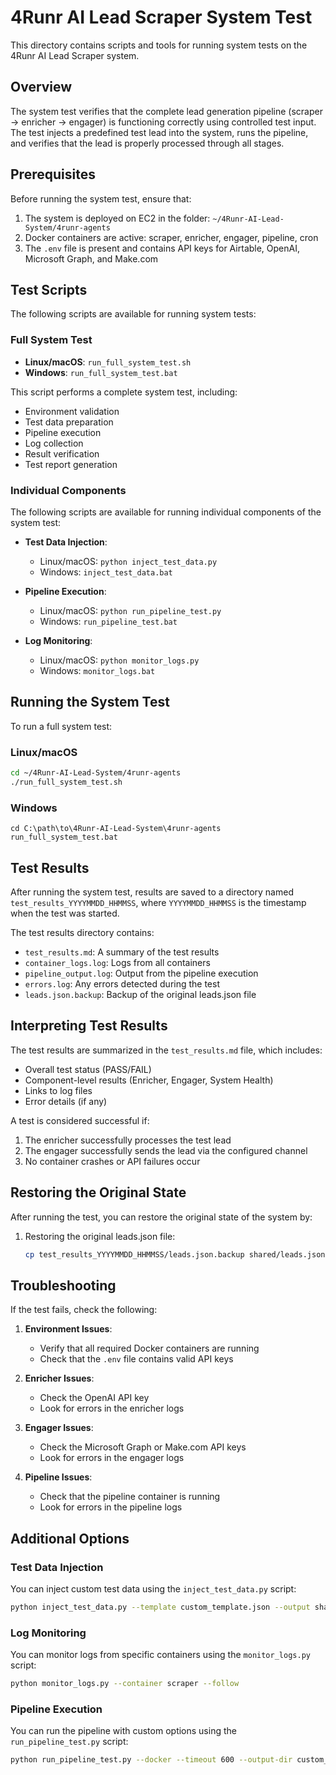 # 4Runr AI Lead Scraper System Test

This directory contains scripts and tools for running system tests on the 4Runr AI Lead Scraper system.

## Overview

The system test verifies that the complete lead generation pipeline (scraper → enricher → engager) is functioning correctly using controlled test input. The test injects a predefined test lead into the system, runs the pipeline, and verifies that the lead is properly processed through all stages.

## Prerequisites

Before running the system test, ensure that:

1. The system is deployed on EC2 in the folder: `~/4Runr-AI-Lead-System/4runr-agents`
2. Docker containers are active: scraper, enricher, engager, pipeline, cron
3. The `.env` file is present and contains API keys for Airtable, OpenAI, Microsoft Graph, and Make.com

## Test Scripts

The following scripts are available for running system tests:

### Full System Test

- **Linux/macOS**: `run_full_system_test.sh`
- **Windows**: `run_full_system_test.bat`

This script performs a complete system test, including:
- Environment validation
- Test data preparation
- Pipeline execution
- Log collection
- Result verification
- Test report generation

### Individual Components

The following scripts are available for running individual components of the system test:

- **Test Data Injection**:
  - Linux/macOS: `python inject_test_data.py`
  - Windows: `inject_test_data.bat`

- **Pipeline Execution**:
  - Linux/macOS: `python run_pipeline_test.py`
  - Windows: `run_pipeline_test.bat`

- **Log Monitoring**:
  - Linux/macOS: `python monitor_logs.py`
  - Windows: `monitor_logs.bat`

## Running the System Test

To run a full system test:

### Linux/macOS

```bash
cd ~/4Runr-AI-Lead-System/4runr-agents
./run_full_system_test.sh
```

### Windows

```batch
cd C:\path\to\4Runr-AI-Lead-System\4runr-agents
run_full_system_test.bat
```

## Test Results

After running the system test, results are saved to a directory named `test_results_YYYYMMDD_HHMMSS`, where `YYYYMMDD_HHMMSS` is the timestamp when the test was started.

The test results directory contains:

- `test_results.md`: A summary of the test results
- `container_logs.log`: Logs from all containers
- `pipeline_output.log`: Output from the pipeline execution
- `errors.log`: Any errors detected during the test
- `leads.json.backup`: Backup of the original leads.json file

## Interpreting Test Results

The test results are summarized in the `test_results.md` file, which includes:

- Overall test status (PASS/FAIL)
- Component-level results (Enricher, Engager, System Health)
- Links to log files
- Error details (if any)

A test is considered successful if:

1. The enricher successfully processes the test lead
2. The engager successfully sends the lead via the configured channel
3. No container crashes or API failures occur

## Restoring the Original State

After running the test, you can restore the original state of the system by:

1. Restoring the original leads.json file:
   ```bash
   cp test_results_YYYYMMDD_HHMMSS/leads.json.backup shared/leads.json
   ```

## Troubleshooting

If the test fails, check the following:

1. **Environment Issues**:
   - Verify that all required Docker containers are running
   - Check that the `.env` file contains valid API keys

2. **Enricher Issues**:
   - Check the OpenAI API key
   - Look for errors in the enricher logs

3. **Engager Issues**:
   - Check the Microsoft Graph or Make.com API keys
   - Look for errors in the engager logs

4. **Pipeline Issues**:
   - Check that the pipeline container is running
   - Look for errors in the pipeline logs

## Additional Options

### Test Data Injection

You can inject custom test data using the `inject_test_data.py` script:

```bash
python inject_test_data.py --template custom_template.json --output shared/leads.json --backup
```

### Log Monitoring

You can monitor logs from specific containers using the `monitor_logs.py` script:

```bash
python monitor_logs.py --container scraper --follow
```

### Pipeline Execution

You can run the pipeline with custom options using the `run_pipeline_test.py` script:

```bash
python run_pipeline_test.py --docker --timeout 600 --output-dir custom_results
```